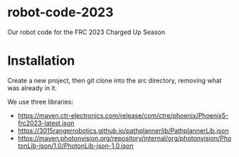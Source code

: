 # robot-code-2023
Our robot code for the FRC 2023 Charged Up Season

# Installation
Create a new project, then git clone into the src directory, removing what was already in it.

We use three libraries:
- https://maven.ctr-electronics.com/release/com/ctre/phoenix/Phoenix5-frc2023-latest.json
- https://3015rangerrobotics.github.io/pathplannerlib/PathplannerLib.json
- https://maven.photonvision.org/repository/internal/org/photonvision/PhotonLib-json/1.0/PhotonLib-json-1.0.json
